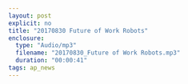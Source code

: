 ```yaml
---
layout: post
explicit: no
title: "20170830 Future of Work Robots"
enclosure:
  type: "Audio/mp3"
  filename: "20170830_Future of Work Robots.mp3"
  duration: "00:00:41"
tags: ap_news
---
```




